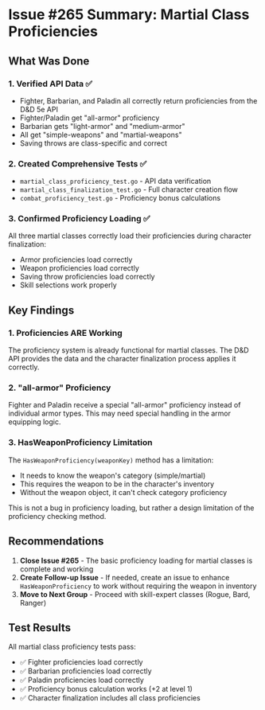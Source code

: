 # Issue #265 Summary: Martial Class Proficiencies

## What Was Done

### 1. Verified API Data ✅
- Fighter, Barbarian, and Paladin all correctly return proficiencies from the D&D 5e API
- Fighter/Paladin get "all-armor" proficiency
- Barbarian gets "light-armor" and "medium-armor" 
- All get "simple-weapons" and "martial-weapons"
- Saving throws are class-specific and correct

### 2. Created Comprehensive Tests ✅
- `martial_class_proficiency_test.go` - API data verification
- `martial_class_finalization_test.go` - Full character creation flow
- `combat_proficiency_test.go` - Proficiency bonus calculations

### 3. Confirmed Proficiency Loading ✅
All three martial classes correctly load their proficiencies during character finalization:
- Armor proficiencies load correctly
- Weapon proficiencies load correctly  
- Saving throw proficiencies load correctly
- Skill selections work properly

## Key Findings

### 1. Proficiencies ARE Working
The proficiency system is already functional for martial classes. The D&D API provides the data and the character finalization process applies it correctly.

### 2. "all-armor" Proficiency
Fighter and Paladin receive a special "all-armor" proficiency instead of individual armor types. This may need special handling in the armor equipping logic.

### 3. HasWeaponProficiency Limitation
The `HasWeaponProficiency(weaponKey)` method has a limitation:
- It needs to know the weapon's category (simple/martial)
- This requires the weapon to be in the character's inventory
- Without the weapon object, it can't check category proficiency

This is not a bug in proficiency loading, but rather a design limitation of the proficiency checking method.

## Recommendations

1. **Close Issue #265** - The basic proficiency loading for martial classes is complete and working
2. **Create Follow-up Issue** - If needed, create an issue to enhance `HasWeaponProficiency` to work without requiring the weapon in inventory
3. **Move to Next Group** - Proceed with skill-expert classes (Rogue, Bard, Ranger)

## Test Results
All martial class proficiency tests pass:
- ✅ Fighter proficiencies load correctly
- ✅ Barbarian proficiencies load correctly  
- ✅ Paladin proficiencies load correctly
- ✅ Proficiency bonus calculation works (+2 at level 1)
- ✅ Character finalization includes all class proficiencies